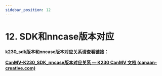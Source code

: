 ```yaml
---
sidebar_position: 12
---
```

# 12. SDK和nncase版本对应

**k230_sdk版本和nncase版本对应关系请查看链接：**

**[CanMV-K230_SDK_nncase版本对应关系 — K230 CanMV 文档 (canaan-creative.com)](https://www.kendryte.com/k230_canmv/main/zh/CanMV-K230_SDK_nncase版本对应关系.html)**